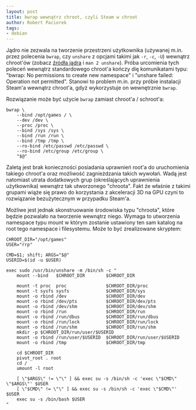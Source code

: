 ```yaml
---
layout: post
title: bwrap wewnątrz chroot, czyli Steam w chroot
author: Robert Paciorek
tags:
- debian
---
```


Jądro nie zezwala na tworzenie przestrzeni użytkownika (używanej m.in. przez polecenia `bwrap`, czy `unshare` z opcjami takimi jak `-r`, `-c`, `-U`) wewnątrz chroot'ów (zobacz [źródła jądra](https://github.com/torvalds/linux/blob/c3137514f1f13532bec4083832e7b95b90b73abc/kernel/user_namespace.c#L99) i `man 2 unshare`). Próba urcomienia tych poleceń wewnątrz standardowego chroot'a kończy dię komunikatami typu: "bwrap: No permissions to create new namespace" i "unshare failed: Operation not permitted". Stanowi to problem m.in. przy próbie instalacji Steam'a wewnątrz chroot'a, gdyż wykorzystuje on wewnętrznie `bwrap`.

Rozwiązanie może być użycie `bwrap` zamiast chroot'a / schroot'a:

	bwrap \
		--bind /opt/games / \
		--dev /dev \
		--proc /proc \
		--bind /sys /sys \
		--bind /run /run \
		--bind /tmp /tmp \
		--ro-bind /etc/passwd /etc/passwd \
		--ro-bind /etc/group /etc/group \
		"$@"

Zaletą jest brak konieczności posiadania uprawnień root'a do uruchomienia takiego chroot'a oraz możliwość zagnieżdzania takich wywołań. Wadą jest natomiast utrata dodatkowych grup (określających uprawnienia użytkownika) wewnątrz tak utworzonego "chroota". Fakt że właśnie z takimi grupami wiąże się prawo do korzystania z akceleracji 3D na GPU czyni to rozwiązanie bezużytecznym w przypadku Steam'a.

Możliwe jest jednak skonstruowanie środowiska typu "chroota", które będzie pozwalało na tworzenie wewnątrz niego. Wymaga to utworzenia namespace typu mount w którym zostanie ustawiony ten sam katalog na root tego namespace i filesystemu. Może to być zrealizowane skryptem:

	CHROOT_DIR="/opt/games"
	USER="rrp"
	
	CMD=$1; shift; ARGS="$@"
	USERID=$(id -u $USER)
	
	exec sudo /usr/bin/unshare -m /bin/sh -c "
		mount --bind   $CHROOT_DIR        $CHROOT_DIR
		
		mount -t proc  proc               $CHROOT_DIR/proc
		mount -t sysfs sysfs              $CHROOT_DIR/sys
		mount -o rbind /dev               $CHROOT_DIR/dev
		mount -o rbind /dev/pts           $CHROOT_DIR/dev/pts
		mount -o rbind /dev/shm           $CHROOT_DIR/dev/shm
		mount -o rbind /run               $CHROOT_DIR/run
		mount -o rbind /run/dbus          $CHROOT_DIR/run/dbus
		mount -o rbind /run/lock          $CHROOT_DIR/run/lock
		mount -o rbind /run/shm           $CHROOT_DIR/run/shm
		mkdir -p $CHROOT_DIR/run/user/$USERID
		mount -o rbind /run/user/$USERID  $CHROOT_DIR/run/user/$USERID
		mount -o rbind /tmp               $CHROOT_DIR/tmp
		
		cd $CHROOT_DIR
		pivot_root . root
		cd /
		umount -l root
		
		[ \"$ARGS\" != \"\" ] && exec su -s /bin/sh -c 'exec \"$CMD\" \"$ARGS\"' $USER
		[ \"$CMD\" != \"\" ] && exec su -s /bin/sh -c 'exec \"$CMD\"' $USER
		exec su -s /bin/bash $USER
	"
